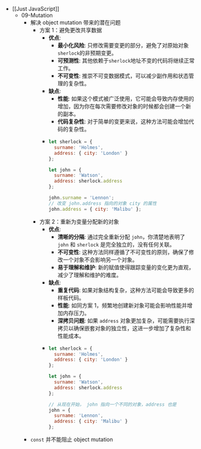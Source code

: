 - [[Just JavaScript]]
	- 09-Mutation
		- 解决 object mutation 带来的潜在问题
			- 方案 1：避免更改共享数据
				- **优点**:
					- **最小化风险**: 只修改需要变更的部分，避免了对原始对象`sherlock`的非预期变更。
					- **可预测性**: 其他依赖于`sherlock`地址不变的代码将继续正常工作。
					- **不可变性**: 推崇不可变数据模式，可以减少副作用和状态管理的复杂性。
				- **缺点**:
					- **性能**: 如果这个模式被广泛使用，它可能会导致内存使用的增加，因为你在每次需要修改对象的时候都会创建一个新的副本。
					- **代码复杂性**: 对于简单的变更来说，这种方法可能会增加代码的复杂性。
				- ```js
				  let sherlock = {
				    surname: 'Holmes',
				    address: { city: 'London' }
				  };
				  
				  let john = {
				    surname: 'Watson',
				    address: sherlock.address
				  };
				  
				  john.surname = 'Lennon';
				  // 改变 john.address 指向的对象 city 的属性
				  john.address = { city: 'Malibu' };
				  ```
			- 方案 2：重新为变量分配新的对象
				- **优点**:
					- **清晰的分隔**: 通过完全重新分配 `john`，你清楚地表明了 `john` 和 `sherlock` 是完全独立的，没有任何关联。
					- **不可变性**: 这种方法同样遵循了不可变性的原则，确保了修改一个对象不会影响另一个对象。
					- **易于理解和维护**: 新的赋值使得跟踪变量的变化更为直观，减少了理解和维护的难度。
				- **缺点**:
					- **重复代码**: 如果对象结构复杂，这种方法可能会导致更多的样板代码。
					- **性能**: 如同方案 1，频繁地创建新对象可能会影响性能并增加内存压力。
					- **深拷贝问题**: 如果 `address` 对象更加复杂，可能需要执行深拷贝以确保嵌套对象的独立性，这进一步增加了复杂性和性能成本。
				- ```js
				  let sherlock = {
				    surname: 'Holmes',
				    address: { city: 'London' }
				  };
				  
				  let john = {
				    surname: 'Watson',
				    address: sherlock.address
				  };
				  
				  // 从现在开始， john 指向一个不同的对象，address 也是
				  john = {
				    surname: 'Lennon',
				    address: { city: 'Malibu' }
				  };
				  ```
		- `const` 并不能阻止 object mutation